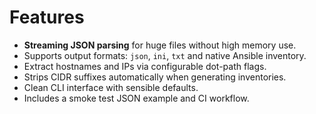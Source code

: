 # Features

- **Streaming JSON parsing** for huge files without high memory use.
- Supports output formats: `json`, `ini`, `txt` and native Ansible inventory.
- Extract hostnames and IPs via configurable dot-path flags.
- Strips CIDR suffixes automatically when generating inventories.
- Clean CLI interface with sensible defaults.
- Includes a smoke test JSON example and CI workflow.
